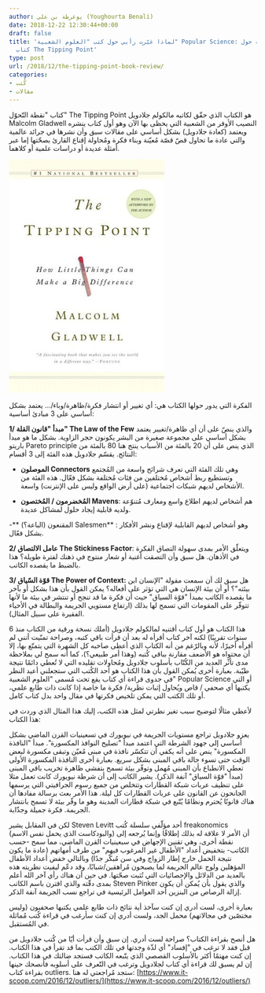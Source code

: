 ```yaml
---
author: يوغرطة بن علي (Youghourta Benali)
date: 2018-12-22 12:30:44+00:00
draft: false
title: 'لماذا غيّرت رأيي حول كتب "العلوم الشعبية" Popular Science: لمحة سريعة حول
  كتاب The Tipping Point'
type: post
url: /2018/12/the-tipping-point-book-review/
categories:
- كُتب
- مقالات
---
```


كتاب "نقطة التّحوّل" The Tipping Point هو الكتاب الذي حقّق لكاتبه مالكولم جلادويل Malcolm Gladwell النصيب الأوفر من الشعبية التي يحظى بها الآن وهو أول كتاب ينشره ويعتمد (كعادة جلادويل) بشكل أساسي على مقالات سبق وأن نشرها في جرائد عالمية والتي عادة ما تحاول قصّ قصّة مُعيّنة وبناء فكرة ومُحاولة إقناع القارئ بصحّتها إما عبر أمثلة عديدة أو دراسات علمية أو كلاهما.




[![](The-Tipping-Point.jpg)
](https://www.it-scoop.com/2018/12/the-tipping-point-book-review/the-tipping-point/)




الفكرة التي يدور حولها الكتاب هي: أي تغيير أو انتشار فكرة/ظاهرة/وباء/… يعتمد بشكل أساسي على 3 مبادئ أساسية:




**1/ مبدأ "قانون القلة" The Law of the Few** والذي ينصّ على أن أي ظاهرة/تغيير يعتمد بشكل أساسي على مجموعة صغيرة من البشر يكونون حجر الزاوية. بشكل ما هو مبدأ باريتو Pareto principle الذي ينص على أن 20 بالمئة من الأسباب ينتج هنا 80 بالمئة من النتائج. يقسّم جلادويل هذه الفئة إلى 3 أقسام:




- **الموصلون Connectors** وهي تلك الفئة التي تعرف شرائح واسعة من المُجتمع وتستطيع ربط أشخاص مُختلفين من فئات مُختلفة بشكل فعّال. هذه الفئة من الأشخاص لديهم شبكات اجتماعية (على أرض الواقع وليس على الإنترنت) واسعة.




- **المُخضرمون / المُختصون Mavens**: هم أشخاص لديهم اطلاع واسع ومعارف مُتنوّعة ولديه قابلية إيجاد حلول لمشاكل عديدة.




-** المقنعون (الباعة؟) Salesmen** : وهو أشخاص لديهم القابلية لإقناع ونشر الأفكار بشكل فعّال.




**2/ عامل الالتصاق The Stickiness Factor**: ويتعلّق الأمر بمدى سهولة التصاق الفكرة في الأذهان. هل سبق وأن التصقت أغنية أو شعار منتوج في ذهنك لفترة طويلة؟ هذا بالضبط ما يقصده الكاتب.




**3/ قوّة السّياق The Power of Context:** هل سبق لك أن سمعت مقولة "الإنسان ابن بيئته"؟ أو أن بيئة الإنسان هي التي تؤثر على أفعاله؟ يمكن القول بأن هذا بشكل أو بآخر ما يقصده الكاتب بمبدأ "قوّة السياق" حيث أن فكرة ما قد تنجح أو تنتشر في بيئة ما لأنها تتوفّر على المقومات التي تسمح لها بذلك (ارتفاع مستويي الجريمة والبطالة في الأحياء الفقيرة على سبيل المثال).




هذا الكتاب هو أول كتاب أقتنيه لمالكولم جلادويل (أملك نسخة ورقية من الكتاب منذ 6 سنوات تقريبًا) لكنه آخر كتاب أقرأه له بعد أن قرأت باقي كتبه، وصراحة تمنّيت أنني لم أقرأه أخيرًا، لأنه وبالرّغم من أنه الكتاب الذي أعطى صاحبه كل الشهرة التي يتمتّع بها، إلا أن محتواه هو الأضعف مقارنة بباقي كُتبه (وهذا أمر طبيعي؟)، كما أنه سمح لي بملاحظة مدى تأثّر العديد من الكُتّاب بأسلوب جلادويل ومُحاولات تقليده التي لا تُعطي دائمًا نتيجة طيّبة. بعبارة أخرى يُمكن القول بأن هذا الكتاب هو أحد الكُتب التي ستجعلني أعيد النظر في جدوى قراءة أي كتاب يقع تحت مُسمى "العلوم الشعبية" Popular Science أو التي يكتبها أي صحفي / قاص ويُحاول إثبات نظرية/ فكرة ما خاصة إذا كانت ذات طابع علمي، أو تلك الكتب التي يمكن تلخيص فكرتها في مقال واحد بدل كتاب كامل.




لأعطي مثالًا لتوضيح سبب تغير نظرتي لمثل هذه الكتب، إليك هذا المثال الذي وردت في هذا الكتاب:




يعزو جلادويل تراجع مستويات الجريمة في نيويورك في تسعينيات القرن الماضي بشكل أساسي إلى جهود الشرطة التي اعتمد مبدأ "تصليح النوافذ المكسورة". مبدأ "النافذة المكسورة" ينص على أنه يكفي أن تتكسّر نافذة في مبنى مُعيّن وتبقى مكسورة لبعض الوقت حتى تسوء حالة باقي المبنى بشكل سريع. بعبارة أخرى النافذة المكسورة الأولى تعطي الانطباع بأن المبنى مُهمل وتوفّر بيئة تسمح بتفشي ظاهرة تخريب باقي المبنى (مبدأ "قوّة السياق" آنفة الذكر). يشير الكاتب إلى أن شرطة نيويورك كانت تعمل مثلا على تنظيف عربات شبكة القطارات وتتخلص من جميع رسوم الجرافيتي التي يرسمها الجانحون عن القانون على عربات القطارات كل ليلة. هذا الأمر بعث برسالة مفادها أن هناك قانونًا يُحترم ونظامًا يُتّبع في شبكة قطارات المدينة وهو ما وفّر بيئة لا تسمح بانتشار الجريمة. فكرة جميلة وجذّابة.




لكن في المقابل يشير Steven Levitt أحد مؤلّفي سلسلة كُتب freakonomics (والبودكاست الذي يحمل نفس الاسم) أن الأمر لا علاقة له بذلك إطلاقًا وإنما يُرجعه إلى نقطة أخرى، وهي تقنين الإجهاض في سبعينيات القرن الماضي، مما سمح -حسب الكاتب- بتخفيض أعداد "الأطفال غير المرغوب فيهم" من طرف أمهاتهم (عادة ما يكون نتيجة الحمل خارج إطار الزواج وفي سن مُبكّر جدًا) وبالتالي خفض أعداد الأطفال المؤهلين ولوج عالم الجريمة لما يصبحون مُراهقين/شبابًا، وقد دعّم ليفيت نظريته هذه بالعديد من الدلائل والإحصائيات التي تُثبت صحّتها. في حين أن هناك رأي آخر الله أعلم بمدى دقّته والذي اقترن باسم الكاتب Steven Pinker والذي يقول بأن يُمكن أن يكون إزالة الرصاص من البنزين أحد العوامل الرئيسية في تراجع نسب الجريمة آنفة الذكر.




بعبارة أخرى، لست أدري إن كنت سآخذ أية نتائج ذات طابع علمي يكتبها صحفيون (وليس مختصّين في مجالاتهم) محمل الجد، ولست أدري إن كنت سأرغب في قراءة كُتب مُماثلة في المُستقبل.




هل أنصح بقراءة الكتاب؟ صراحة لست أدري. إن سبق وأن قرأت أيّا من كُتب جلادويل من قبل فقد لا ترغب في "إفساد" أي لذّة وجدتها في تلك الكتب بما قد تقرأ في هذا الكتاب. إن كنت مهتمًا أكثر بالأسلوب القصصي الذي يتّبعه الكاتب فستجد ضالتك في هذا الكتاب. إن لم يسبق لك قراءة أي كتاب لجلادويل وترغب في التّعرف على أسلوبه فأنصحك حينها بقراءة كتاب outliers. ستجد مُراجعتي له هنا: [https://www.it-scoop.com/2016/12/outliers/](https://www.it-scoop.com/2016/12/outliers/)
